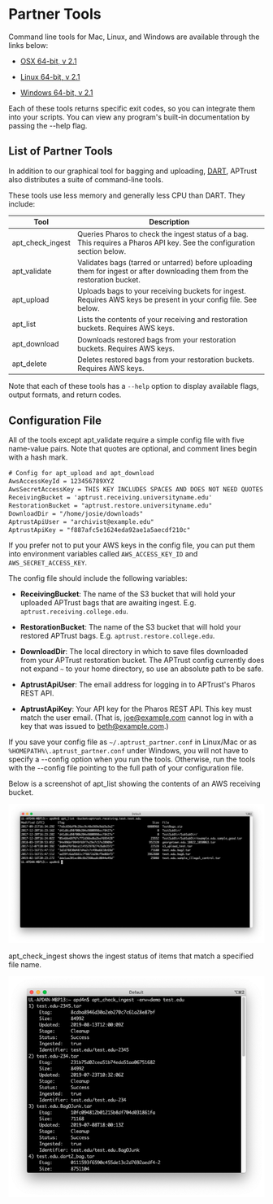 # Partner Tools

Command line tools for Mac, Linux, and Windows are available through the links below:

* [OSX 64-bit, v 2.1](https://s3.amazonaws.com/aptrust.public.download/partner-apps/osx/APTrust_Partner_Tools_Mac_V2.1.zip)

* [Linux 64-bit, v 2.1](https://s3.amazonaws.com/aptrust.public.download/partner-apps/linux/APTrust_Partner_Tools_Linux_V2.1.zip )

* [Windows 64-bit, v 2.1](https://s3.amazonaws.com/aptrust.public.download/partner-apps/windows/APTrust_PartnerTools_Windows_V2.1.zip)

Each of these tools returns specific exit codes, so you can integrate them into your scripts. You can view any program's built-in documentation by passing the --help flag.

## List of Partner Tools

In addition to our graphical tool for bagging and uploading, [DART](https://aptrust.github.io/dart-docs/users/getting_started/), APTrust also distributes a suite of command-line tools.

These tools use less memory and generally less CPU than DART. They include:

Tool | Description
---- | ----
apt_check_ingest | Queries Pharos to check the ingest status of a bag. This requires a Pharos API key. See the configuration section below.
apt_validate | Validates bags (tarred or untarred) before uploading them for ingest or after downloading them from the restoration bucket.
apt_upload | Uploads bags to your receiving buckets for ingest. Requires AWS keys be present in your config file. See below.
apt_list | Lists the contents of your receiving and restoration buckets. Requires AWS keys.
apt_download | Downloads restored bags from your restoration buckets. Requires AWS keys.
apt_delete | Deletes restored bags from your restoration buckets. Requires AWS keys.

Note that each of these tools has a `--help` option to display available flags,
output formats, and return codes.

## Configuration File

All of the tools except apt_validate require a simple config file with five name-value pairs. Note that quotes are optional, and comment lines begin with a hash mark.

```
# Config for apt_upload and apt_download
AwsAccessKeyId = 123456789XYZ
AwsSecretAccessKey = THIS KEY INCLUDES SPACES AND DOES NOT NEED QUOTES
ReceivingBucket = 'aptrust.receiving.universityname.edu'
RestorationBucket = "aptrust.restore.universityname.edu"
DownloadDir = "/home/josie/downloads"
AptrustApiUser = "archivist@example.edu"
AptrustApiKey = "f887afc5e1624eda92ae1a5aecdf210c"
```

If you prefer not to put your AWS keys in the config file, you can put them into environment variables called `AWS_ACCESS_KEY_ID` and `AWS_SECRET_ACCESS_KEY`.

The config file should include the following variables:

* __ReceivingBucket__: The name of the S3 bucket that will hold your uploaded APTrust bags that are awaiting ingest. E.g. `aptrust.receiving.college.edu`.

* __RestorationBucket__: The name of the S3 bucket that will hold your restored APTrust bags. E.g. `aptrust.restore.college.edu`.

* __DownloadDir__: The local directory in which to save files downloaded from your APTrust restoration bucket. The APTrust config currently does not expand `~` to your home directory, so use an absolute path to be safe.

* __AptrustApiUser__: The email address for logging in to APTrust's Pharos REST API.

* __AptrustApiKey__: Your API key for the Pharos REST API. This key must match the user email. (That is, joe@example.com cannot log in with a key that was issued to beth@example.com.)

If you save your config file as `~/.aptrust_partner.conf` in Linux/Mac or as `%HOMEPATH%\.aptrust_partner.conf` under Windows, you will not have to specify a --config option when you run the tools. Otherwise, run the tools with the --config file pointing to the full path of your configuration file.


Below is a screenshot of apt_list showing the contents of an AWS receiving bucket.

![apt_list](img/partner_tools/apt_list.png)

apt_check_ingest shows the ingest status of items that match a specified file name.

![apt_check_ingest](img/partner_tools/apt_check_ingest.png)
